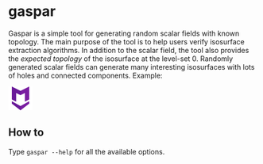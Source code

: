 gaspar
======

Gaspar is a simple tool for generating random scalar fields with known topology. The main purpose of the tool is to help users verify isosurface extraction algorithms. In addition to the scalar field, the tool  also provides the *expected topology* of the isosurface at the level-set 0. Randomly generated scalar fields can generate many interesting isosurfaces with lots of holes and connected components. Example:

![Isolevel 0 for a randomly generated grid](https://github.com/adam-p/markdown-here/raw/master/src/common/images/icon48.png "Isolevel 0 for a randomly generated grid")


How to
----------

Type `gaspar --help` for all the available options.